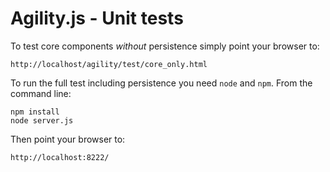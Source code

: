 # Agility.js - Unit tests

To test core components _without_ persistence simply point your browser to:
  
    http://localhost/agility/test/core_only.html

To run the full test including persistence you need `node` and `npm`. From the command line:

    npm install
    node server.js

Then point your browser to:

    http://localhost:8222/

